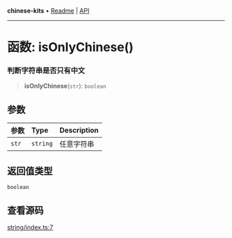 **chinese-kits** • [Readme](../README.md) \| [API](../globals.md)

***

# 函数: isOnlyChinese()

### 判断字符串是否只有中文

<a id="undefined" name="undefined"></a>

> **isOnlyChinese**(`str`): `boolean`

## 参数

| 参数 | Type | Description |
| :------ | :------ | :------ |
| `str` | `string` | 任意字符串 |

## 返回值类型

`boolean`

## 查看源码

[string/index.ts:7](https://github.com/hacxy/chinese-kits/blob/a681c346e928509daa8553fdd260fd31fe2b30cc/src/string/index.ts#L7)
